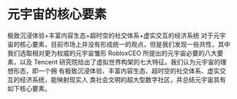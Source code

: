 # 元宇宙的核心要素

极致沉浸体验+丰富内容生态+超时空的社交体系+虚实交互的经济系统 对于元宇宙的核心要素，目前市场上并没有形成统一的观点，但是我们发现一些共性，其中 我们选取相对更为权威的元宇宙雏形 RobloxCEO 所提出的元宇宙必要的八大要素，以及 Tencent 研究院给出了虚拟世界构架的七大特征。我们认为元宇宙的理想形态，即一个拥 有极致沉浸体验、丰富内容生态、超时空的社交体系、虚实交互的经济系统，能映射现实人 类社会文明的超大型数字社区，并总结元宇宙具有如下核心要素。
